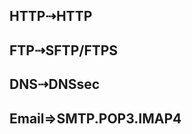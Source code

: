 HTTP⇢HTTP
-----------------------
FTP⇢SFTP/FTPS
-----------------------
DNS⇢DNSsec
-----------------------
Email=>SMTP.POP3.IMAP4
-----------------------
